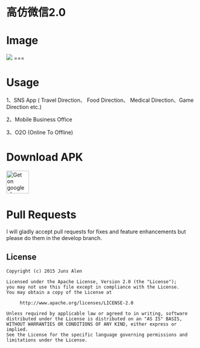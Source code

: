 高仿微信2.0
===


Image
===
<img   src="https://raw.githubusercontent.com/motianhuo/wechat/wechat2.0/pic_hd.jpg" />
===

Usage
===
 1、SNS App ( Travel Direction、 Food Direction、 Medical Direction、Game Direction etc.)     
 
 2、Mobile Business Office

 3、O2O (Online To Offline)
 
Download APK
===

<a href="http://fir.im/57vk?release_id=57767c61f2fc420efe000013&fir_source=github&fir_campaign=github">
 <img src="https://camo.githubusercontent.com/bdaf711a93d64d0bb5e5abfc346a8b84ea47f164/68747470733a2f2f706c61792e676f6f676c652e636f6d2f696e746c2f656e5f75732f6261646765732f696d616765732f67656e657269632f656e2d706c61792d62616467652e706e67" alt="Get on google play" height="60" border="0" data-canonical-src="https://play.google.com/intl/en_us/badges/images/generic/en-play-badge.png" style="max-width:100%;">
</a>

Pull Requests
===
I will gladly accept pull requests for fixes and feature enhancements but please do them in the develop branch.

License
-------
    Copyright (c) 2015 Juns Alen

    Licensed under the Apache License, Version 2.0 (the "License");
    you may not use this file except in compliance with the License.
    You may obtain a copy of the License at

         http://www.apache.org/licenses/LICENSE-2.0

    Unless required by applicable law or agreed to in writing, software
    distributed under the License is distributed on an "AS IS" BASIS,
    WITHOUT WARRANTIES OR CONDITIONS OF ANY KIND, either express or implied.
    See the License for the specific language governing permissions and
    limitations under the License.
